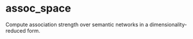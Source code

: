 assoc_space
===========

Compute association strength over semantic networks in a dimensionality-reduced form.
